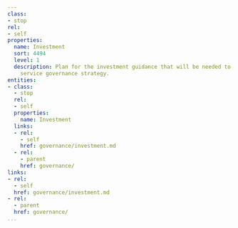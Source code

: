 ```yaml
---
class:
- stop
rel:
- self
properties:
  name: Investment
  sort: 4494
  level: 1
  description: Plan for the investment guidance that will be needed to drive a wider
    service governance strategy.
entities:
- class:
  - stop
  rel:
  - self
  properties:
    name: Investment
  links:
  - rel:
    - self
    href: governance/investment.md
  - rel:
    - parent
    href: governance/
links:
- rel:
  - self
  href: governance/investment.md
- rel:
  - parent
  href: governance/
...
```

